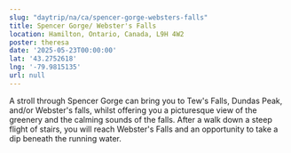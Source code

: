 ```yaml
---
slug: "daytrip/na/ca/spencer-gorge-websters-falls"
title: Spencer Gorge/ Webster's Falls
location: Hamilton, Ontario, Canada, L9H 4W2
poster: theresa
date: '2025-05-23T00:00:00'
lat: '43.2752618'
lng: '-79.9815135'
url: null
---
```


A stroll through Spencer Gorge can bring you to Tew's Falls, Dundas Peak, and/or Webster's falls, whilst offering you a picturesque view of the greenery and the calming sounds of the falls. After a walk down a steep flight of stairs, you will reach Webster's Falls and an opportunity to take a dip beneath the running water.
